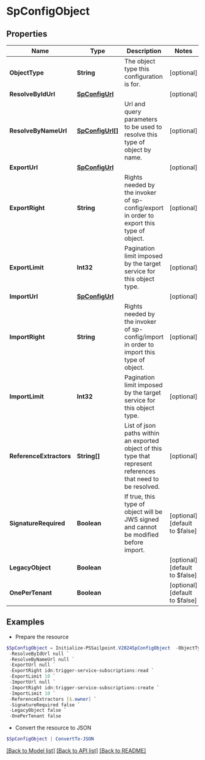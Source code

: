 # SpConfigObject
## Properties

Name | Type | Description | Notes
------------ | ------------- | ------------- | -------------
**ObjectType** | **String** | The object type this configuration is for. | [optional] 
**ResolveByIdUrl** | [**SpConfigUrl**](SpConfigUrl.md) |  | [optional] 
**ResolveByNameUrl** | [**SpConfigUrl[]**](SpConfigUrl.md) | Url and query parameters to be used to resolve this type of object by name. | [optional] 
**ExportUrl** | [**SpConfigUrl**](SpConfigUrl.md) |  | [optional] 
**ExportRight** | **String** | Rights needed by the invoker of sp-config/export in order to export this type of object. | [optional] 
**ExportLimit** | **Int32** | Pagination limit imposed by the target service for this object type. | [optional] 
**ImportUrl** | [**SpConfigUrl**](SpConfigUrl.md) |  | [optional] 
**ImportRight** | **String** | Rights needed by the invoker of sp-config/import in order to import this type of object. | [optional] 
**ImportLimit** | **Int32** | Pagination limit imposed by the target service for this object type. | [optional] 
**ReferenceExtractors** | **String[]** | List of json paths within an exported object of this type that represent references that need to be resolved. | [optional] 
**SignatureRequired** | **Boolean** | If true, this type of object will be JWS signed and cannot be modified before import. | [optional] [default to $false]
**LegacyObject** | **Boolean** |  | [optional] [default to $false]
**OnePerTenant** | **Boolean** |  | [optional] [default to $false]

## Examples

- Prepare the resource
```powershell
$SpConfigObject = Initialize-PSSailpoint.V2024SpConfigObject  -ObjectType TRIGGER_SUBSCRIPTION `
 -ResolveByIdUrl null `
 -ResolveByNameUrl null `
 -ExportUrl null `
 -ExportRight idn:trigger-service-subscriptions:read `
 -ExportLimit 10 `
 -ImportUrl null `
 -ImportRight idn:trigger-service-subscriptions:create `
 -ImportLimit 10 `
 -ReferenceExtractors [$.owner] `
 -SignatureRequired false `
 -LegacyObject false `
 -OnePerTenant false
```

- Convert the resource to JSON
```powershell
$SpConfigObject | ConvertTo-JSON
```

[[Back to Model list]](../README.md#documentation-for-models) [[Back to API list]](../README.md#documentation-for-api-endpoints) [[Back to README]](../README.md)

